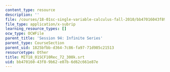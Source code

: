 ```yaml
---
content_type: resource
description: ''
file: /courses/18-01sc-single-variable-calculus-fall-2010/bb47016043f89b62e07b6d62c661e87e_MIT18_01SCF10Rec_72_300k.srt
file_type: application/x-subrip
learning_resource_types: []
ocw_type: OCWFile
parent_title: 'Session 94: Infinite Series'
parent_type: CourseSection
parent_uid: 1825bfbb-d364-7c86-fa97-71d985c21513
resourcetype: Other
title: MIT18_01SCF10Rec_72_300k.srt
uid: bb470160-43f8-9b62-e07b-6d62c661e87e
---
```

